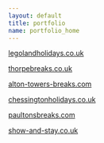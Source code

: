 ```yaml
---
layout: default
title: portfolio
name: portfolio_home
---
```


<a href="http://legolandholidays.co.uk">legolandholidays.co.uk</a>

<a href="http://thorpebreaks.co.uk">thorpebreaks.co.uk</a>

<a href="http://alton-towers-breaks.com">alton-towers-breaks.com</a>

<a href="http://chessingtonholidays.co.uk">chessingtonholidays.co.uk</a>

<a href="http://paultonsbreaks.com">paultonsbreaks.com</a>

<a href="http://show-and-stay.co.uk">show-and-stay.co.uk</a>